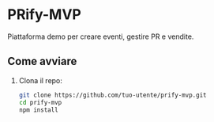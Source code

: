 # PRify-MVP

Piattaforma demo per creare eventi, gestire PR e vendite.

## Come avviare

1. Clona il repo:
   ```bash
   git clone https://github.com/tuo-utente/prify-mvp.git
   cd prify-mvp
   npm install
